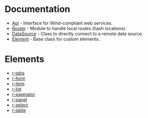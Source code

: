 # Documentation

- [Api](./api.md) - Interface for Wind-compliant web services.
- [Router](./router.md) - Module to handle local routes (hash locations).
- [DataSource](./data-source.md) - Class to directly connect to a remote data source.
- [Element](./element.md) - Base class for custom elements.

# Elements

- [r-tabs](./elems/r-tabs.md)
- [r-form](./elems/r-form.md)
- [r-item](./elems/r-item.md)
- [r-list](./elems/r-list.md)
- [r-paginator](./elems/r-paginator.md)
- [r-panel](./elems/r-panel.md)
- [r-select](./elems/r-select.md)
- [r-table](./elems/r-table.md)
